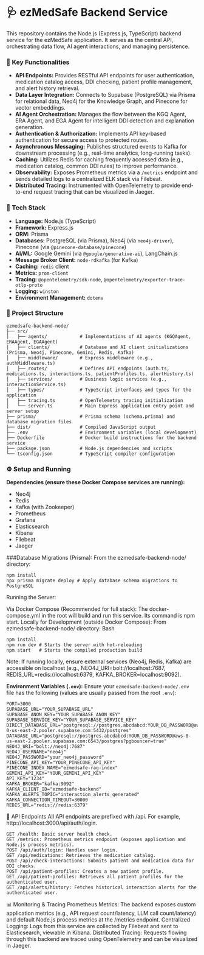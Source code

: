 # 🩺 ezMedSafe Backend Service

This repository contains the Node.js (Express.js, TypeScript) backend service for the ezMedSafe application. It serves as the central API, orchestrating data flow, AI agent interactions, and managing persistence.

### 🌟 Key Functionalities

* **API Endpoints:** Provides RESTful API endpoints for user authentication, medication catalog access, DDI checking, patient profile management, and alert history retrieval.
* **Data Layer Integration:** Connects to Supabase (PostgreSQL) via Prisma for relational data, Neo4j for the Knowledge Graph, and Pinecone for vector embeddings.
* **AI Agent Orchestration:** Manages the flow between the KGQ Agent, ERA Agent, and EGA Agent for intelligent DDI detection and explanation generation.
* **Authentication & Authorization:** Implements API key-based authentication for secure access to protected routes.
* **Asynchronous Messaging:** Publishes structured events to Kafka for downstream processing (e.g., real-time analytics, long-running tasks).
* **Caching:** Utilizes Redis for caching frequently accessed data (e.g., medication catalog, common DDI rules) to improve performance.
* **Observability:** Exposes Prometheus metrics via a `/metrics` endpoint and sends detailed logs to a centralized ELK stack via Filebeat.
* **Distributed Tracing:** Instrumented with OpenTelemetry to provide end-to-end request tracing that can be visualized in Jaeger.

### 🚀 Tech Stack

* **Language:** Node.js (TypeScript)
* **Framework:** Express.js
* **ORM:** Prisma
* **Databases:** PostgreSQL (via Prisma), Neo4j (via `neo4j-driver`), Pinecone (via `@pinecone-database/pinecone`)
* **AI/ML:** Google Gemini (via `@google/generative-ai`), LangChain.js
* **Message Broker Client:** `node-rdkafka` (for Kafka)
* **Caching:** `redis` client
* **Metrics:** `prom-client`
* **Tracing:** `@opentelemetry/sdk-node`, `@opentelemetry/exporter-trace-otlp-proto`
* **Logging:** `winston`
* **Environment Management:** `dotenv`

### 📂 Project Structure

```
ezmedsafe-backend-node/
├── src/
│   ├── agents/            # Implementations of AI agents (KGQAgent, ERAAgent, EGAAgent)
│   ├── clients/           # Database and AI client initializations (Prisma, Neo4j, Pinecone, Gemini, Redis, Kafka)
│   ├── middleware/        # Express middleware (e.g., authMiddleware.ts)
│   ├── routes/            # Defines API endpoints (auth.ts, medications.ts, interactions.ts, patientProfiles.ts, alertHistory.ts)
│   ├── services/          # Business logic services (e.g., interactionService.ts)
│   ├── types/             # TypeScript interfaces and types for the application
│   ├── tracing.ts         # OpenTelemetry tracing initialization
│   └── server.ts          # Main Express application entry point and server setup
├── prisma/                # Prisma schema (schema.prisma) and database migration files
├── dist/                  # Compiled JavaScript output
├── .env                   # Environment variables (local development)
├── Dockerfile             # Docker build instructions for the backend service
├── package.json           # Node.js dependencies and scripts
└── tsconfig.json          # TypeScript compiler configuration
```

### ⚙️ Setup and Running

**Dependencies (ensure these Docker Compose services are running):**
* Neo4j
* Redis
* Kafka (with Zookeeper)
* Prometheus
* Grafana
* Elasticsearch
* Kibana
* Filebeat
* Jaeger


###Database Migrations (Prisma):
From the ezmedsafe-backend-node/ directory:

```
npm install
npx prisma migrate deploy # Apply database schema migrations to PostgreSQL
```

Running the Server:

Via Docker Compose (Recommended for full stack): The docker-compose.yml in the root will build and run this service. Its command is npm start.
Locally for Development (outside Docker Compose): From ezmedsafe-backend-node/ directory:
Bash

```
npm install
npm run dev # Starts the server with hot-reloading
npm start   # Starts the compiled production build
```

Note: If running locally, ensure external services (Neo4j, Redis, Kafka) are accessible on localhost (e.g., NEO4J_URI=bolt://localhost:7687, REDIS_URL=redis://localhost:6379, KAFKA_BROKER=localhost:9092).


**Environment Variables (`.env`):**
Ensure your `ezmedsafe-backend-node/.env` file has the following (values are usually passed from the root `.env`):

```dotenv
PORT=3000
SUPABASE_URL="YOUR_SUPABASE_URL"
SUPABASE_ANON_KEY="YOUR_SUPABASE_ANON_KEY"
SUPABASE_SERVICE_KEY="YOUR_SUPABASE_SERVICE_KEY"
DIRECT_DATABASE_URL="postgresql://postgres.abcdabcd:YOUR_DB_PASSWORD@aws-0-us-east-2.pooler.supabase.com:5432/postgres"
DATABASE_URL="postgresql://postgres.abcdabcd:YOUR_DB_PASSWORD@aws-0-us-east-2.pooler.supabase.com:6543/postgres?pgbouncer=true"
NEO4J_URI="bolt://neo4j:7687"
NEO4J_USERNAME="neo4j"
NEO4J_PASSWORD="your_neo4j_password"
PINECONE_API_KEY="YOUR_PINECONE_API_KEY"
PINECONE_INDEX_NAME="ezmedsafe-rag-index"
GEMINI_API_KEY="YOUR_GEMINI_API_KEY"
API_KEY="1234"
KAFKA_BROKER="kafka:9092"
KAFKA_CLIENT_ID="ezmedsafe-backend"
KAFKA_ALERTS_TOPIC="interaction_alerts_generated"
KAFKA_CONNECTION_TIMEOUT=30000
REDIS_URL="redis://redis:6379"
```


🔌 API Endpoints
All API endpoints are prefixed with /api. For example, http://localhost:3000/api/auth/login.
```
GET /health: Basic server health check.
GET /metrics: Prometheus metrics endpoint (exposes application and Node.js process metrics).
POST /api/auth/login: Handles user login.
GET /api/medications: Retrieves the medication catalog.
POST /api/check-interactions: Submits patient and medication data for DDI checks.
POST /api/patient-profiles: Creates a new patient profile.
GET /api/patient-profiles: Retrieves all patient profiles for the authenticated user.
GET /api/alerts/history: Fetches historical interaction alerts for the authenticated user.
```

📊 Monitoring & Tracing
Prometheus Metrics: The backend exposes custom application metrics (e.g., API request count/latency, LLM call count/latency) and default Node.js process metrics at the /metrics endpoint.
Centralized Logging: Logs from this service are collected by Filebeat and sent to Elasticsearch, viewable in Kibana.
Distributed Tracing: Requests flowing through this backend are traced using OpenTelemetry and can be visualized in Jaeger.